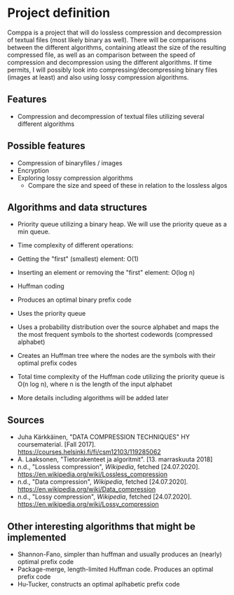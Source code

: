 # Project definition
Comppa is a project that will do lossless compression and decompression of textual files (most likely binary as well). There will be comparisons between the different algorithms, containing atleast the size of the resulting compressed file, as well as an comparison between the speed of compression and decompression using the different algorithms. If time permits, I will possibly look into compressing/decompressing binary files (images at least) and also using lossy compression algorithms.

## Features
* Compression and decompression of textual files utilizing several different algorithms

## Possible features
* Compression of binaryfiles / images
* Encryption
* Exploring lossy compression algorithms
  * Compare the size and speed of these in relation to the lossless algos

## Algorithms and data structures
* Priority queue utilizing a binary heap. We will use the priority queue as a min queue.
 * Time complexity of different operations:
 * Getting the "first" (smallest) element: O(1)
 * Inserting an element or removing the "first" element: O(log n)

* Huffman coding
 * Produces an optimal binary prefix code
 * Uses the priority queue
 * Uses a probability distribution over the source alphabet and maps the the most frequent symbols to the shortest codewords (compressed alphabet)
 * Creates an Huffman tree where the nodes are the symbols with their optimal prefix codes
 * Total time complexity of the Huffman code utilizing the priority queue is O(n log n), where n is the length of the input alphabet

* More details including algorithms will be added later

## Sources
* Juha Kärkkäinen, "DATA COMPRESSION TECHNIQUES" HY coursematerial. [Fall 2017]. https://courses.helsinki.fi/fi/csm12103/119285062
* A. Laaksonen, "Tietorakenteet ja algoritmit". [13. marraskuuta 2018]
* n.d., "Lossless compression", _Wikipedia_, fetched [24.07.2020]. https://en.wikipedia.org/wiki/Lossless_compression
* n.d., "Data compression", _Wikipedia_, fetched [24.07.2020]. https://en.wikipedia.org/wiki/Data_compression
* n.d., "Lossy compression", _Wikipedia_, fetched [24.07.2020]. https://en.wikipedia.org/wiki/Lossy_compression

## Other interesting algorithms that might be implemented
* Shannon-Fano, simpler than huffman and usually produces an (nearly) optimal prefix code
* Package-merge, length-limited Huffman code. Produces an optimal prefix code
* Hu-Tucker, constructs an optimal aplhabetic prefix code

